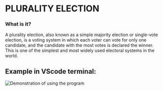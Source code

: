 # PLURALITY ELECTION

### What is it?

A plurality election, also known as a simple majority election or single-vote election, is a voting system in which each voter can vote for only one candidate, and the candidate with the most votes is declared the winner. This is one of the simplest and most widely used electoral systems in the world.

## Example in VScode terminal:

![Demonstration of using the program](preview.jpg)